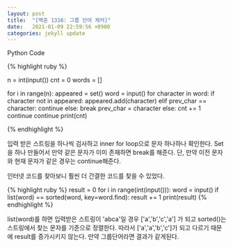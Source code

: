 ```yaml
---
layout: post
title:  "[백준 1316: 그룹 단어 체커]"
date:   2021-01-09 22:59:56 +0900
categories: jekyll update
---
```


Python Code

{% highlight ruby %}

n = int(input())
cnt = 0
words = []

for i in range(n):
    appeared = set()
    word = input()
    for character in word:
        if character not in appeared:
            appeared.add(character)
        elif prev_char == character:
            continue
        else:
            break
        prev_char = character
    else:
        cnt += 1
        continue
    continue
print(cnt)

{% endhighlight %}

입력 받은 스트링을 하나씩 검사하고 inner for loop으로 문자 하나하나 확인한다. Set을 하나 만들어서 만약 같은 문자가 이미 존재하면 break를 해준다. 단, 만약 이전 문자와 현재 문자가 같은 경우는 continue해준다.

인터넷 코드를 찾아보니 훨씬 더 간결한 코드를 찾을 수 있었다.

{% highlight ruby %}
result = 0
for i in range(int(input())):
    word = input()
    if list(word) == sorted(word, key=word.find):
        result += 1
print(result)
{% endhighlight %}

list(word)를 하면 입력받은 스트링이 'abca'일 경우 ['a','b','c','a'] 가 되고 sorted()는 스트링에서 찾는 문자를 기준으로 정렬한다. 따라서 ['a','a','b','c']가 되고 다르기 때문에 result를 증가시키지 않는다. 만약 그룹단어라면 결과가 같게된다.
